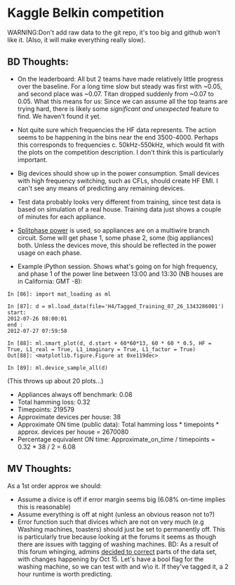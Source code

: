 Kaggle Belkin competition
=========================

WARNING:Don't add raw data to the git repo, it's too big and github
won't like it. (Also, it will make everything really slow).

BD Thoughts:
---------------------

* On the leaderboard: All but 2 teams have made relatively little progress over the baseline. For a long time slow but steady was first with ~0.05, and second place was ~0.07. Titan dropped suddenly from ~0.07 to 0.05. What this means for us: Since we can assume all the top teams are trying hard, there is likely some *significant and unexpected* feature to find. We haven't found it yet.

* Not quite sure which frequencies the HF data represents. The action seems to be happening in the bins near the end 3500-4000. Perhaps this corresponds to frequencies c. 50kHz-550kHz, which would fit with the plots on the competition description. I don't think this is particularly important.

* Big devices should show up in the power consumption. Small devices with high frequency switching, such as CFLs, should create HF EMI. I can't see any means of predicting any remaining devices.

* Test data probably looks very different from training, since test data is based on simulation of a real house. Training data just shows a couple of minutes for each appliance.

*  [Splitphase power](http://en.wikipedia.org/wiki/Split-phase_electric_power) is used, so appliances are on a multiwire branch circuit. Some will get phase 1, some phase 2, some (big appliances) both. Unless the devices move, this should be reflected in the power usage on each phase. 

* Example iPython session. Shows what's going on for high frequency, and phase 1 of the power line between 13:00 and 13:30 (NB houses are in California: GMT -8):


```
In [86]: import mat_loading as ml

In [87]: d = ml.load_data(file='H4/Tagged_Training_07_26_1343286001')
start: 
2012-07-26 08:00:01
end : 
2012-07-27 07:59:58

In [88]: ml.smart_plot(d, d.start + 60*60*13, 60 * 60 * 0.5, HF = True, L1_real = True, L1_imaginary = True, L1_factor = True)
Out[88]: <matplotlib.figure.Figure at 0xe119dec>

In [89]: ml.device_sample_all(d)
```

(This throws up about 20 plots...)

* Appliances always off benchmark: 0.08
* Total hamming loss: 0.32
* Timepoints: 219579
* Approximate devices per house: 38
* Approximate ON time (public data): Total hamming loss * timepoints * approx. devices per house = 2670080
* Percentage equivalent ON time: Approximate_on_time / timepoints = 0.32 * 38 / 2 = 6.08

MV Thoughts:
--------------
As a 1st order approx we should:

* Assume a divice is off if error margin seems big (6.08% on-time
  implies this is reasonable)
* Assume everything is off at night (unless an obvious reason not to?)
* Error function such that divices which are not on very much (e.g
  Washing machines, toasters) should just be set to permanently off.
  This is particularly true because looking at the forums it seems as
  though there are issues with tagging of washing machines. BD: As a result of this forum whinging, 
  admins [decided to correct](http://www.kaggle.com/c/belkin-energy-disaggregation-competition/forums/t/5933/when-will-the-back-end-changes-happen) parts of the data set, with changes happening by Oct 15. 
  Let's have a bool flag for the washing machine, so we can test with and w\o it. 
  If they've tagged it, a 2 hour runtime is worth predicting.
  
